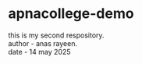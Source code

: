 # apnacollege-demo
this is my second respository.
<br>
author - anas rayeen.
<br>
date - 14 may 2025
